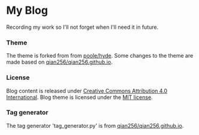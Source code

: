 # My Blog

Recording my work so I'll not forget when I'll need it in future.

### Theme

The theme is forked from from [poole/hyde](https://github.com/poole/hyde).
Some changes to the theme are made based on [qian256/qian256.github.io](https://github.com/qian256/qian256.github.io).

### License

Blog content is released under [Creative Commons Attribution 4.0 International](LICENSE.md).
Blog theme is licensed under the [MIT license](LICENSE.md).

### Tag generator

The tag generator 'tag_generator.py' is from [qian256/qian256.github.io](https://github.com/qian256/qian256.github.io).
